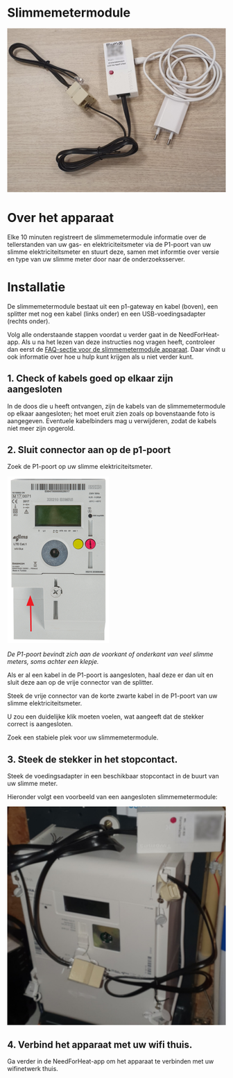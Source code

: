 # Slimmemetermodule

![device](../assets/p1-gateway-and-accessories.jpg)

# Over het apparaat

Elke 10 minuten registreert de slimmemetermodule informatie over de tellerstanden van uw gas- en elektriciteitsmeter via de P1-poort van uw slimme elektriciteitsmeter en stuurt deze, samen met informtie over versie en type van uw slimme meter door naar de onderzoeksserver.

# Installatie

De slimmemetermodule bestaat uit een p1-gateway en kabel (boven), een splitter met nog een kabel (links onder) en een USB-voedingsadapter (rechts onder).

Volg alle onderstaande stappen voordat u verder gaat in de NeedForHeat-app. Als u na het lezen van deze instructies nog vragen heeft, controleer dan eerst de [FAQ-sectie voor de slimmemetermodule apparaat](../../../faq/). Daar vindt u ook informatie over hoe u hulp kunt krijgen als u niet verder kunt.

## 1. Check of kabels goed op elkaar zijn aangesloten 

In de doos die u heeft ontvangen, zijn de kabels van de slimmemetermodule op elkaar aangesloten; het moet eruit zien zoals op bovenstaande foto is aangegeven. Eventuele kabelbinders mag u verwijderen, zodat de kabels niet meer zijn opgerold.

## 2. Sluit connector aan op de p1-poort

Zoek de P1-poort op uw slimme elektriciteitsmeter.

![p1-poort](../assets/P1MeterEnexis.png)

_De P1-poort bevindt zich aan de voorkant of onderkant van veel slimme meters, soms achter een klepje._

Als er al een kabel in de P1-poort is aangesloten, haal deze er dan uit en sluit deze aan op de vrije connector van de splitter.

Steek de vrije connector van de korte zwarte kabel in de P1-poort van uw slimme elektriciteitsmeter.

U zou een duidelijke klik moeten voelen, wat aangeeft dat de stekker correct is aangesloten.

Zoek een stabiele plek voor uw slimmemetermodule.

## 3. Steek de stekker in het stopcontact.

Steek de voedingsadapter in een beschikbaar stopcontact in de buurt van uw slimme meter.

Hieronder volgt een voorbeeld van een aangesloten slimmemetermodule:

![aangesloten slimmemetermodule](../assets/p1-installed.jpg)

## 4. Verbind het apparaat met uw wifi thuis.

Ga verder in de NeedForHeat-app om het apparaat te verbinden met uw wifinetwerk thuis.
